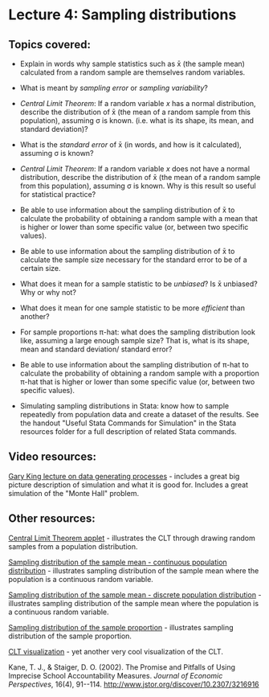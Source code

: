 # Lecture 4: Sampling distributions

## Topics covered:

* Explain in words why sample statistics such as x&#772; (the sample mean) calculated from a random sample are themselves random variables.

* What is meant by *sampling error* or *sampling variability*?

* *Central Limit Theorem*: If a random variable *x* has a normal distribution, describe the distribution of x&#772; (the mean of a random sample from this population), assuming σ is known. (i.e. what is its shape, its mean, and standard deviation)?

* What is the *standard error* of x&#772; (in words, and how is it calculated), assuming &sigma; is known? 

* *Central Limit Theorem*: If a random variable *x* does not have a normal distribution, describe the distribution of x&#772; (the mean of a random sample from this population), assuming &sigma; is known. Why is this result so useful for statistical practice?

* Be able to use information about the sampling distribution of x&#772; to calculate the probability of obtaining a random sample with a mean that is higher or lower than some specific value (or, between two specific values).

* Be able to use information about the sampling distribution of x&#772; to calculate the sample size necessary for the standard error to be of a certain size. 

* What does it mean for a sample statistic to be *unbiased*? Is x&#772; unbiased? Why or why not?

* What does it mean for one sample statistic to be more *efficient* than another?

* For sample proportions &pi;-hat: what does the sampling distribution look like, assuming a large enough sample size? That is, what is its shape, mean and standard deviation/ standard error?

* Be able to use information about the sampling distribution of &pi;-hat to calculate the probability of obtaining a random sample with a proportion &pi;-hat that is higher or lower than some specific value (or, between two specific values).

* Simulating sampling distributions in Stata: know how to sample repeatedly from population data and create a dataset of the results. See the handout "Useful Stata Commands for Simulation" in the Stata resources folder for a full description of related Stata commands.

## Video resources:

[Gary King lecture on data generating processes](https://www.youtube.com/watch?v=kaL1KzDTotc) - includes a great big picture description of simulation and what it is good for. Includes a great simulation of the "Monte Hall" problem.

## Other resources:

[Central Limit Theorem applet](http://digitalfirst.bfwpub.com/stats_applet/stats_applet_3_cltmean.html) - illustrates the CLT through drawing random samples from a population distribution.

[Sampling distribution of the sample mean - continuous population distribution](https://istats.shinyapps.io/sampdist_cont/) - illustrates sampling distribution of the sample mean where the population is a continuous random variable.

[Sampling distribution of the sample mean - discrete population distribution](https://istats.shinyapps.io/SampDist_discrete/) - illustrates sampling distribution of the sample mean where the population is a continuous random variable.

[Sampling distribution of the sample proportion](https://istats.shinyapps.io/SampDist_Prop/) - illustrates sampling distribution of the sample proportion.

[CLT visualization](https://seeing-theory.brown.edu/probability-distributions/index.html#section3) - yet another very cool visualization of the CLT.

Kane, T. J., & Staiger, D. O. (2002). The Promise and Pitfalls of Using Imprecise School Accountability Measures. *Journal of Economic Perspectives*, 16(4), 91--114. http://www.jstor.org/discover/10.2307/3216916


<!---
	x&#772; for x-bar
	&pi; for pi
	p&#770; for p-hat
	&mu; for mu
	&sigma; for sigma
--->
